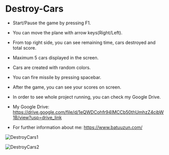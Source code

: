 # Destroy-Cars

* Start/Pause the game by pressing F1.

* You can move the plane with arrow keys(Right/Left).

* From top right side, you can see remaining time, cars destroyed and total score.

* Maximum 5 cars displayed in the screen.

* Cars are created with random colors.

* You can fire missile by pressing spacebar.

* After the game, you can see your scores on screen.

* In order to see whole project running, you can check my Google Drive.

* My Google Drive: https://drive.google.com/file/d/1eQWDCohfr94IMCCb50thUmhzZ4cibW1B/view?usp=drive_link

* For further information about me: https://www.batuuzun.com/

![DestroyCars1](https://github.com/BatuUzun/Destroy-Cars/assets/103521291/b977de24-870d-4d3b-8a69-33574de219a5)

![DestroyCars2](https://github.com/BatuUzun/Destroy-Cars/assets/103521291/f2c3cbed-d47c-4246-a17b-c1f3c7f47cc6)
